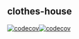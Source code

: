 clothes-house
---
[![codecov](https://codecov.io/gh/b1a9id/clothes-house/branch/develop/graph/badge.svg)](https://codecov.io/gh/b1a9id/clothes-house)[![codecov](https://codecov.io/gh/b1a9id/clothes-house/branch/develop/graph/badge.svg)](https://codecov.io/gh/b1a9id/clothes-house)
